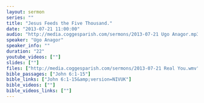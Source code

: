 ```yaml
---
layout: sermon
series: ""
title: "Jesus Feeds the Five Thousand."
date: "2013-07-21 11:00:00"
audio: "http://media.coggesparish.com/sermons/2013-07-21 Ugo Anagor.mp3"
speaker: "Ugo Anagor"
speaker_info: ""
duration: "22"
youtube_videos: [""]
slides: [""]
files: ["http://media.coggesparish.com/sermons/2013-07-21 Real You.wmv"]
bible_passages: ["John 6:1-15"]
bible_links: ["John 6:1-15&amp;version=NIVUK"]
bible_videos: [""]
bible_videos_links: [""]
---
```

